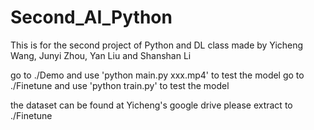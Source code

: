 # Second_AI_Python

This is for the second project of Python and DL class
made by Yicheng Wang, Junyi Zhou, Yan Liu and Shanshan Li

go to ./Demo and use 'python main.py xxx.mp4' to test the model 
go to ./Finetune and use 'python train.py' to test the model

the dataset can be found at Yicheng's google drive
please extract to ./Finetune
